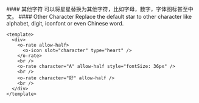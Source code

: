 <cn>
#### 其他字符
可以将星星替换为其他字符，比如字母，数字，字体图标甚至中文。
</cn>

<us>
#### Other Character
Replace the default star to other character like alphabet, digit, iconfont or even Chinese word.
</us>

```vue
<template>
  <div>
    <o-rate allow-half>
      <o-icon slot="character" type="heart" />
    </o-rate>
    <br />
    <o-rate character="A" allow-half style="fontSize: 36px" />
    <br />
    <o-rate character="好" allow-half />
    <br />
  </div>
</template>
```
